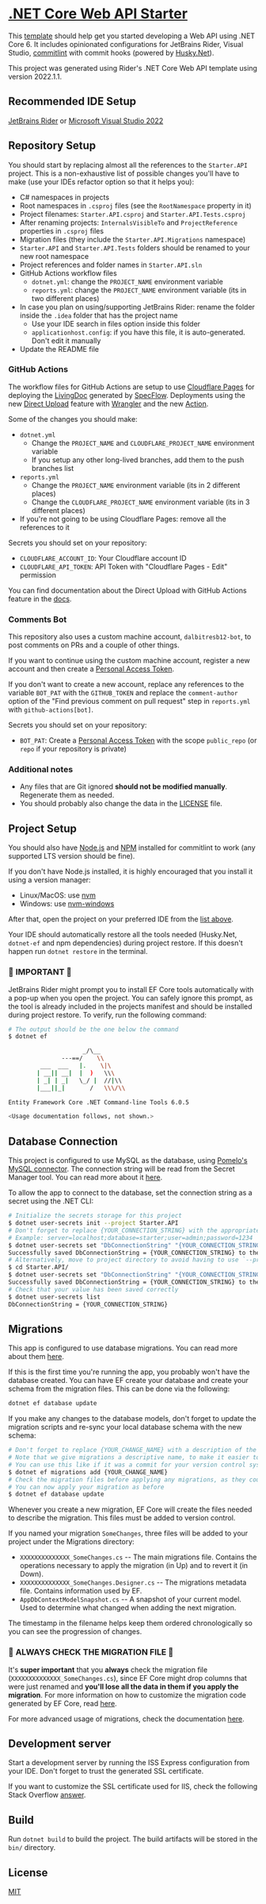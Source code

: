 # [.NET Core Web API Starter](https://github.com/dalbitresb12/aspnet-starter)

This [template](https://github.com/dalbitresb12/aspnet-starter) should help get you started developing a Web API using .NET Core 6. It includes opinionated configurations for JetBrains Rider, Visual Studio, [commitlint](https://commitlint.js.org/) with commit hooks (powered by [Husky.Net](https://alirezanet.github.io/Husky.Net/)).

This project was generated using Rider's .NET Core Web API template using version 2022.1.1.

## Recommended IDE Setup

[JetBrains Rider](https://www.jetbrains.com/rider/) or [Microsoft Visual Studio 2022](https://visualstudio.microsoft.com/)

## Repository Setup

You should start by replacing almost all the references to the `Starter.API` project. This is a non-exhaustive list of possible changes you'll have to make (use your IDEs refactor option so that it helps you):

- C# namespaces in projects
- Root namespaces in `.csproj` files (see the `RootNamespace` property in it)
- Project filenames: `Starter.API.csproj` and `Starter.API.Tests.csproj`
- After renaming projects: `InternalsVisibleTo` and `ProjectReference` properties in `.csproj` files
- Migration files (they include the `Starter.API.Migrations` namespace)
- `Starter.API` and `Starter.API.Tests` folders should be renamed to your new root namespace
- Project references and folder names in `Starter.API.sln`
- GitHub Actions workflow files
  - `dotnet.yml`: change the `PROJECT_NAME` environment variable
  - `reports.yml`: change the `PROJECT_NAME` environment variable (its in two different places)
- In case you plan on using/supporting JetBrains Rider: rename the folder inside the `.idea` folder that has the project name
  - Use your IDE search in files option inside this folder
  - `applicationhost.config`: if you have this file, it is auto-generated. Don't edit it manually
- Update the README file

### GitHub Actions

The workflow files for GitHub Actions are setup to use [Cloudflare Pages](https://pages.dev/) for deploying the [LivingDoc](https://docs.specflow.org/projects/specflow-livingdoc/en/latest/LivingDocGenerator/Generating-Documentation.html) generated by [SpecFlow](https://specflow.org/). Deployments using the new [Direct Upload](https://developers.cloudflare.com/pages/platform/direct-upload/) feature with [Wrangler](https://developers.cloudflare.com/pages/platform/direct-upload/#wrangler-cli) and the new [Action](https://github.com/cloudflare/pages-action).

Some of the changes you should make:

- `dotnet.yml`
  - Change the `PROJECT_NAME` and `CLOUDFLARE_PROJECT_NAME` environment variable
  - If you setup any other long-lived branches, add them to the push branches list
- `reports.yml`
  - Change the `PROJECT_NAME` environment variable (its in 2 different places)
  - Change the `CLOUDFLARE_PROJECT_NAME` environment variable (its in 3 different places)
- If you're not going to be using Cloudflare Pages: remove all the references to it

Secrets you should set on your repository:

- `CLOUDFLARE_ACCOUNT_ID`: Your Cloudflare account ID
- `CLOUDFLARE_API_TOKEN`: API Token with "Cloudflare Pages - Edit" permission

You can find documentation about the Direct Upload with GitHub Actions feature in the [docs](https://developers.cloudflare.com/pages/how-to/use-direct-upload-with-continuous-integration/#use-github-actions).

### Comments Bot

This repository also uses a custom machine account, `dalbitresb12-bot`, to post comments on PRs and a couple of other things.

If you want to continue using the custom machine account, register a new account and then create a [Personal Access Token](https://docs.github.com/en/authentication/keeping-your-account-and-data-secure/creating-a-personal-access-token).

If you don't want to create a new account, replace any references to the variable `BOT_PAT` with the `GITHUB_TOKEN` and replace the `comment-author` option of the "Find previous comment on pull request" step in `reports.yml` with `github-actions[bot]`.

Secrets you should set on your repository:

- `BOT_PAT`: Create a [Personal Access Token](https://docs.github.com/en/authentication/keeping-your-account-and-data-secure/creating-a-personal-access-token) with the scope `public_repo` (or `repo` if your repository is private)

### Additional notes

- Any files that are Git ignored **should not be modified manually**. Regenerate them as needed.
- You should probably also change the data in the [LICENSE](LICENSE) file.

## Project Setup

You should also have [Node.js](https://nodejs.org/) and [NPM](https://npmjs.com/) installed for commitlint to work (any supported LTS version should be fine).

If you don't have Node.js installed, it is highly encouraged that you install it using a version manager:

- Linux/MacOS: use [nvm](https://github.com/nvm-sh/nvm)
- Windows: use [nvm-windows](https://github.com/coreybutler/nvm-windows)

After that, open the project on your preferred IDE from the [list above](#recommended-ide-setup).

Your IDE should automatically restore all the tools needed (Husky.Net, `dotnet-ef` and npm dependencies) during project restore. If this doesn't happen run `dotnet restore` in the terminal.

### 🚨 **IMPORTANT** 🚨

JetBrains Rider might prompt you to install EF Core tools automatically with a pop-up when you open the project. You can safely ignore this prompt, as the tool is already included in the projects manifest and should be installed during project restore. To verify, run the following command:

```sh
# The output should be the one below the command
$ dotnet ef

                     _/\__
               ---==/    \\
         ___  ___   |.    \|\
        | __|| __|  |  )   \\\
        | _| | _|   \_/ |  //|\\
        |___||_|       /   \\\/\\

Entity Framework Core .NET Command-line Tools 6.0.5

<Usage documentation follows, not shown.>
```

## Database Connection

This project is configured to use MySQL as the database, using [Pomelo's MySQL connector](https://github.com/PomeloFoundation/Pomelo.EntityFrameworkCore.MySql). The connection string will be read from the Secret Manager tool. You can read more about it [here](https://docs.microsoft.com/en-us/aspnet/core/security/app-secrets?view=aspnetcore-6.0).

To allow the app to connect to the database, set the connection string as a secret using the .NET CLI:

```sh
# Initialize the secrets storage for this project
$ dotnet user-secrets init --project Starter.API
# Don't forget to replace {YOUR_CONNECTION_STRING} with the appropriate value
# Example: server=localhost;database=starter;user=admin;password=1234
$ dotnet user-secrets set "DbConnectionString" "{YOUR_CONNECTION_STRING}" --project Starter.API
Successfully saved DbConnectionString = {YOUR_CONNECTION_STRING} to the secret store.
# Alternatively, move to project directory to avoid having to use `--project`
$ cd Starter.API/
$ dotnet user-secrets set "DbConnectionString" "{YOUR_CONNECTION_STRING}"
Successfully saved DbConnectionString = {YOUR_CONNECTION_STRING} to the secret store.
# Check that your value has been saved correctly
$ dotnet user-secrets list
DbConnectionString = {YOUR_CONNECTION_STRING}
```

## Migrations

This app is configured to use database migrations. You can read more about them [here](https://docs.microsoft.com/en-us/ef/core/managing-schemas/migrations/).

If this is the first time you're running the app, you probably won't have the database created. You can have EF create your database and create your schema from the migration files. This can be done via the following:

```sh
dotnet ef database update
```

If you make any changes to the database models, don't forget to update the migration scripts and re-sync your local database schema with the new schema:

```sh
# Don't forget to replace {YOUR_CHANGE_NAME} with a description of the changes you did to the model
# Note that we give migrations a descriptive name, to make it easier to understand the project history later
# You can use this like if it was a commit for your version control system
$ dotnet ef migrations add {YOUR_CHANGE_NAME}
# Check the migration files before applying any migrations, as they could cause data loss
# You can now apply your migration as before
$ dotnet ef database update
```

Whenever you create a new migration, EF Core will create the files needed to describe the migration. This files must be added to version control.

If you named your migration `SomeChanges`, three files will be added to your project under the Migrations directory:

- `XXXXXXXXXXXXXX_SomeChanges.cs` -- The main migrations file. Contains the operations necessary to apply the migration (in Up) and to revert it (in Down).
- `XXXXXXXXXXXXXX_SomeChanges.Designer.cs` -- The migrations metadata file. Contains information used by EF.
- `AppDbContextModelSnapshot.cs` -- A snapshot of your current model. Used to determine what changed when adding the next migration.

The timestamp in the filename helps keep them ordered chronologically so you can see the progression of changes.

### 🚨 **ALWAYS CHECK THE MIGRATION FILE** 🚨

It's **super important** that you **always** check the migration file (`XXXXXXXXXXXXXX_SomeChanges.cs`), since EF Core might drop columns that were just renamed and **you'll lose all the data in them if you apply the migration**. For more information on how to customize the migration code generated by EF Core, read [here](https://docs.microsoft.com/en-us/ef/core/managing-schemas/migrations/managing#customize-migration-code).

For more advanced usage of migrations, check the documentation [here](https://docs.microsoft.com/en-us/ef/core/managing-schemas/migrations/managing).

## Development server

Start a development server by running the ISS Express configuration from your IDE. Don't forget to trust the generated SSL certificate.

If you want to customize the SSL certificate used for IIS, check the following Stack Overflow [answer](https://stackoverflow.com/a/43676994/15040387).

## Build

Run `dotnet build` to build the project. The build artifacts will be stored in the `bin/` directory.

## License

[MIT](LICENSE)
